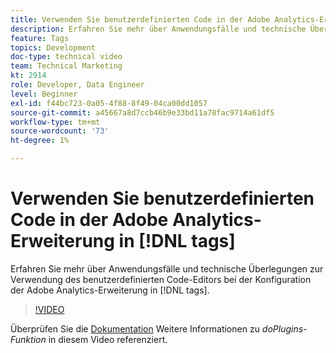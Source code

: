 ```yaml
---
title: Verwenden Sie benutzerdefinierten Code in der Adobe Analytics-Erweiterung in [!DNL tags]
description: Erfahren Sie mehr über Anwendungsfälle und technische Überlegungen zur Verwendung des benutzerdefinierten Code-Editors bei der Konfiguration der Adobe Analytics-Erweiterung in [!DNL tags].
feature: Tags
topics: Development
doc-type: technical video
team: Technical Marketing
kt: 2914
role: Developer, Data Engineer
level: Beginner
exl-id: f44bc723-0a05-4f88-8f49-04ca00dd1057
source-git-commit: a45667a8d7ccb46b9e33bd11a78fac9714a61df5
workflow-type: tm+mt
source-wordcount: '73'
ht-degree: 1%

---
```


# Verwenden Sie benutzerdefinierten Code in der Adobe Analytics-Erweiterung in [!DNL tags]

Erfahren Sie mehr über Anwendungsfälle und technische Überlegungen zur Verwendung des benutzerdefinierten Code-Editors bei der Konfiguration der Adobe Analytics-Erweiterung in [!DNL tags].

>[!VIDEO](https://video.tv.adobe.com/v/27272/?quality=12&learn=on)

Überprüfen Sie die [Dokumentation](https://experienceleague.adobe.com/docs/analytics/implementation/vars/plugins/impl-plugins.html?lang=de) Weitere Informationen zu <i>doPlugins-Funktion</i> in diesem Video referenziert.
